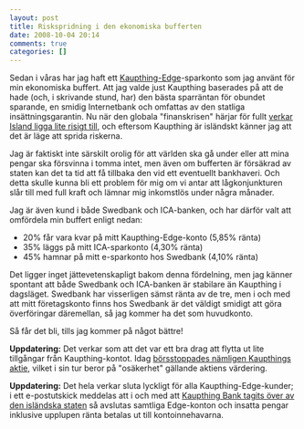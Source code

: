 ```yaml
---
layout: post
title: Riskspridning i den ekonomiska bufferten
date: 2008-10-04 20:14
comments: true
categories: []
---
```

Sedan i våras har jag haft ett <a href="http://www.kaupthingedge.se/">Kaupthing-Edge</a>-sparkonto som jag använt för min ekonomiska buffert. Att jag valde just Kaupthing baserades på att de hade (och, i skrivande stund, har) den bästa sparräntan för obundet sparande, en smidig Internetbank och omfattas av den statliga insättningsgarantin. Nu när den globala "finanskrisen" härjar för fullt <a href="http://www.e24.se/samhallsekonomi/varlden/artikel_758275.e24">verkar Island ligga lite risigt till</a>, och eftersom Kaupthing är isländskt känner jag att det är läge att sprida riskerna.

Jag är faktiskt inte särskilt orolig för att världen ska gå under eller att mina pengar ska försvinna i tomma intet, men även om bufferten är försäkrad av staten kan det ta tid att få tillbaka den vid ett eventuellt bankhaveri. Och detta skulle kunna bli ett problem för mig om vi antar att lågkonjunkturen slår till med full kraft och lämnar mig inkomstlös under några månader.

Jag är även kund i både Swedbank och ICA-banken, och har därför valt att omfördela min buffert enligt nedan:
<ul>
	<li>20% får vara kvar på mitt Kaupthing-Edge-konto (5,85% ränta)</li>
	<li>35% läggs på mitt ICA-sparkonto (4,30% ränta)</li>
	<li>45% hamnar på mitt e-sparkonto hos Swedbank (4,10% ränta)</li>
</ul>
Det ligger inget jättevetenskapligt bakom denna fördelning, men jag känner spontant att både Swedbank och ICA-banken är stabilare än Kaupthing i dagsläget. Swedbank har visserligen sämst ränta av de tre, men i och med att mitt företagskonto finns hos Swedbank är det väldigt smidigt att göra överföringar däremellan, så jag kommer ha det som huvudkonto.

Så får det bli, tills jag kommer på något bättre!

<strong>Uppdatering:</strong> Det verkar som att det var ett bra drag att flytta ut lite tillgångar från Kaupthing-kontot. Idag <a href="http://www.dn.se/DNet/jsp/polopoly.jsp?d=3130&amp;a=836751">börsstoppades nämligen Kaupthings aktie</a>, vilket i sin tur beror på "osäkerhet" gällande aktiens värdering.

<strong>Uppdatering:</strong> Det hela verkar sluta lyckligt för alla Kaupthing-Edge-kunder; i ett e-postutskick meddelas att i och med att <a href="http://www.dn.se/DNet/jsp/polopoly.jsp?d=3130&amp;a=837892">Kaupthing Bank tagits över av den isländska staten</a> så avslutas samtliga Edge-konton och insatta pengar inklusive upplupen ränta betalas ut till kontoinnehavarna.
